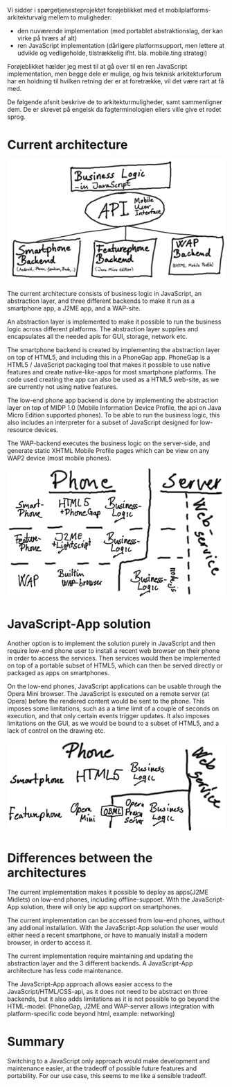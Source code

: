 Vi sidder i spørgetjenesteprojektet forøjeblikket med et mobilplatforms-arkitekturvalg mellem to muligheder:

- den nuværende implementation (med portablet abstraktionslag, der kan virke på tværs af alt)
- ren JavaScript implementation (dårligere platformsupport, men lettere at udvikle og vedligeholde, tilstrækkelig ifht. bla. mobile.ting strategi)

Forøjeblikket hælder jeg mest til at gå over til en ren JavaScript implementation, men begge dele er mulige, og hvis teknisk arkitekturforum har en holdning til hvilken retning der er at foretrække, vil det være rart at få med.

De følgende afsnit beskrive de to arkitekturmuligheder, samt sammenligner dem. De er skrevet på engelsk da fagterminologien ellers ville give et rodet sprog.

# Current architecture

![Business logic, abstraction layer and backends](mui.png )

The current architecture consists of business logic in JavaScript, an abstraction layer, and three different backends to make it run as a smartphone app, a J2ME app, and a WAP-site.

An abstraction layer is implemented to make it possible to run the business logic across different platforms.  The abstraction layer supplies and encapsulates all the needed apis for GUI, storage, network etc.

The smartphone backend is created by implementing the abstraction layer on top of HTML5, and including this in a PhoneGap app. 
PhoneGap is a HTML5 / JavaScript packaging tool that makes it possible to use native features and create native-like-apps for most smartphone platforms.
The code used creating the app can also be used as a HTML5 web-site, as we are currently not using native features. 

The low-end phone app backend is done by implementing the abstraction layer on top of MIDP 1.0 (Mobile Information Device Profile, the api on Java Micro Edition supported phones). To be able to run the business logic, this also includes an interpreter for a subset of JavaScript designed for low-resource devices. 

The WAP-backend executes the business logic on the server-side, and generate static XHTML Mobile Profile pages which can be view on any WAP2 device (most mobile phones).

![Backends - client and server side](mui2.png)

# JavaScript-App solution

Another option is to implement the solution purely in JavaScript and then require low-end phone user to install a recent web browser on their phone in order to access the services. Then services would then be implemented on top of a portable subset of HTML5, which can then be served directly or packaged as apps on smartphones.

On the low-end phones, JavaScript applications can be usable through the Opera Mini browser.
The JavaScript is executed on a remote server (at Opera) before the rendered content would be sent to the phone. 
This imposes some limitations, such as a a time limit of a couple of seconds on execution, and that only certain events trigger updates. 
It also imposes limitations on the GUI, as we would be bound to a subset of HTML5, and a lack of control on the drawing etc.

![JavaScript only version](html5.png )

# Differences between the architectures

The current implementation makes it possible to deploy as apps(J2ME Midlets) on low-end phones, including offline-suppoet. With the JavaScript-App solution, there will only be app support on smartphones.

The current implementation can be accessed from low-end phones, without any addional installation. With the JavaScript-App solution the user would either need a recent smartphone, or have to manually install a modern browser, in order to access it.

The current implementation require maintaining and updating the abstraction layer and the 3 different backends.
A JavaScript-App architecture has less code maintenance.

The JavaScript-App approach allows easier access to the JavaScript/HTML/CSS-api, as it does not need to be abstract on three backends, but it also adds limitations as it is not possible to go beyond the HTML-model. (PhoneGap, J2ME and WAP-server allows integration with platform-specific code beyond html, example: networking)

# Summary

Switching to a JavaScript only approach would make development and maintenance easier, at the tradeoff of possible future features and portability. For our use case, this seems to me like a sensible tradeoff.
